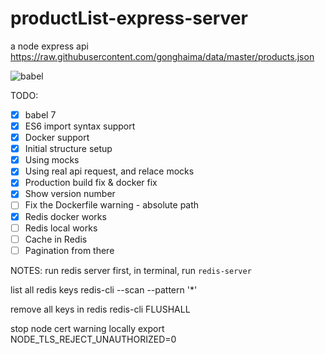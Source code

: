 # productList-express-server

a node express api
<https://raw.githubusercontent.com/gonghaima/data/master/products.json>

![babel](https://cdn-images-1.medium.com/max/600/1*tcJeNVYJST_f-8YEIh_rFA.jpeg)

TODO:

- [x] babel 7
- [x] ES6 import syntax support
- [x] Docker support
- [x] Initial structure setup
- [x] Using mocks
- [x] Using real api request, and relace mocks
- [x] Production build fix & docker fix
- [x] Show version number
- [ ] Fix the Dockerfile warning - absolute path
- [x] Redis docker works
- [ ] Redis local works
- [ ] Cache in Redis
- [ ] Pagination from there

NOTES:
run redis server first, in terminal, run
```redis-server```

list all redis keys
redis-cli --scan --pattern '*'

remove all keys in redis
redis-cli FLUSHALL

stop node cert warning locally
export NODE_TLS_REJECT_UNAUTHORIZED=0